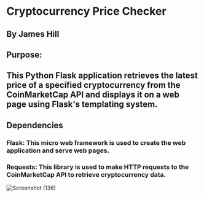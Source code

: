 # Cryptocurrency Price Checker
## By James Hill
## Purpose: 
## This Python Flask application retrieves the latest price of a specified cryptocurrency from the CoinMarketCap API and displays it on a web page using Flask's templating system.

## Dependencies
### Flask: This micro web framework is used to create the web application and serve web pages.
### Requests: This library is used to make HTTP requests to the CoinMarketCap API to retrieve cryptocurrency data.
![Screenshot (136)](https://user-images.githubusercontent.com/60713038/204060003-d455f7c9-afd7-4c9e-bf91-77b0d09f0bbd.png)
